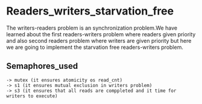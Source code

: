 # Readers_writers_starvation_free
The writers-readers problem is an synchronization problem.We have learned about the first readers-writers problem where readers given priority and also second readers problem where writers are given priority but here we are going to implement the starvation free readers-writers problem.
## Semaphores_used
    -> mutex (it ensures atomicity os read_cnt)
    -> s1 (it ensures mutual exclusion in writers problem) 
    -> s3 (it ensures that all reads are comppleted and it time for writers to execute)
